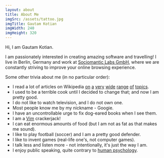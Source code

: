 ```yaml
---
layout: about
title: About Me
imgSrc: /assets/tattoo.jpg
imgTitle: Gautam Kotian
imgWidth: 240
imgHeight: 320
---
```


Hi, I am Gautam Kotian.

I am passionately interested in creating amazing software and travelling!
I live in Berlin, Germany and work at [Sociomantic Labs GmbH](http://www.sociomantic.com), where we
are constantly striving to improve your online browsing experience.

Some other trivia about me (in no particular order):

- I read a lot of articles on Wikipedia [on](http://en.wikipedia.org/wiki/Just-world_hypothesis) [a](http://en.wikipedia.org/wiki/Majid_Majidi) [very](http://en.wikipedia.org/wiki/Pitcairn_Islands) [wide](http://en.wikipedia.org/wiki/Seppuku) [range](http://en.wikipedia.org/wiki/Dream_telepathy) [of](http://en.wikipedia.org/wiki/Pomodoro_Technique) [topics](http://en.wikipedia.org/wiki/In-Memory_Processing).
- I used to be a terrible cook until I decided to change that; and now I am pretty good.
- I do not like to watch television, and I do not own one.
- Most people know me by my nickname - Googie.
- I have an uncontrollable urge to fix dog-eared books when I see them.
- I am a [Vim](http://en.wikipedia.org/wiki/Vim_(text_editor)) crackerjack!
- I can eat enormous amounts of food (but I am not as fat as that makes me sound).
- I like to play football (soccer) and I am a pretty good defender.
- I like to invent games (real-life one's, not computer games).
- I talk less and listen more - not intentionally, it's just the way I am.
- I enjoy public speaking, quite contrary to [human psychology](http://www.psychologytoday.com/blog/the-real-story-risk/201211/the-thing-we-fear-more-death).

